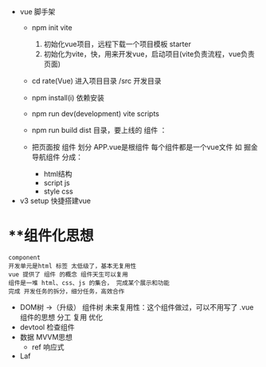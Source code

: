 - vue 脚手架
    - npm init vite 
        1. 初始化vue项目，远程下载一个项目模板 starter
        2. 初始化为vite，快，用来开发vue，启动项目(vite负责流程，vue负责页面)
    - cd rate(Vue) 进入项目目录
        /src 开发目录
    - npm install(i) 依赖安装

    - npm run dev(development)  vite
        scripts
    - npm run build
        dist 目录，要上线的
组件 ： 
    - 把页面按 组件 划分
        APP.vue是根组件
        每个组件都是一个vue文件
        如 掘金 导航组件
        分成：
        - html结构
        - script js
        - style  css
- v3 setup 快捷搭建vue

# **组件化思想
    component
    开发单元是html 标签 太低级了，基本无复用性
    vue 提供了 组件 的概念 组件天生可以复用 
    组件是一堆 html、css、js 的集合， 完成某个展示和功能
    完成 开发任务的拆分，细分任务，高效合作

- DOM树 ->（升级） 组件树
    未来复用性：这个组件做过，可以不用写了
    .vue 组件的思想 分工 复用 优化
- devtool
    检查组件
- 数据 MVVM思想
    - ref 响应式
- Laf
